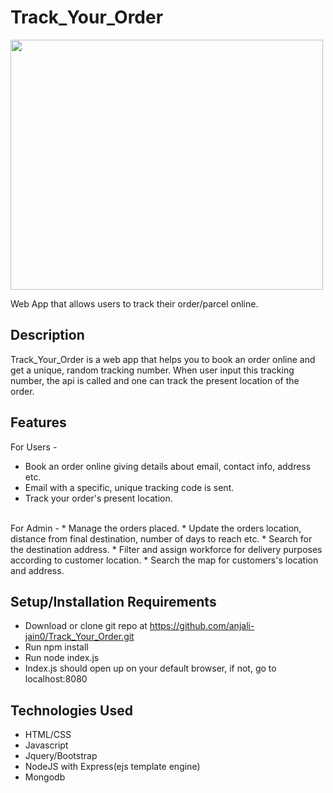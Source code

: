 
# Track_Your_Order
<img src="screenshots/video.gif" width="500px" height="400px" />

Web App that allows users to track their order/parcel online.

## Description
Track_Your_Order is a web app that helps you to book an order online and get a unique, random tracking number. When user input this tracking number, the api is called and one can track the present location of the order.

## Features
For Users - 
* Book an order online giving details about email, contact info, address etc.
* Email with a specific, unique tracking code is sent.
* Track your order's present location.
<br />
For Admin - 
* Manage the orders placed.
* Update the orders location, distance from final destination, number of days to reach etc.
* Search for the destination address.
* Filter and assign workforce for delivery purposes according to customer location.
* Search the map for customers's location and address.


## Setup/Installation Requirements
* Download or clone git repo at https://github.com/anjali-jain0/Track_Your_Order.git
* Run npm install
* Run node index.js
* Index.js should open up on your default browser, if not, go to localhost:8080

## Technologies Used
* HTML/CSS
* Javascript
* Jquery/Bootstrap
* NodeJS with Express(ejs template engine)
* Mongodb
